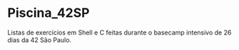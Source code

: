 # Piscina_42SP
Listas de exercícios em Shell e C feitas durante o basecamp intensivo de 26 dias da 42 São Paulo.
